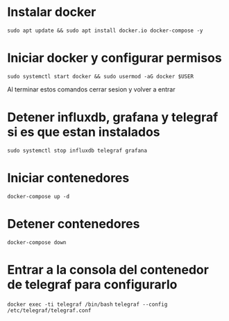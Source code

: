 <h1>Instalar docker</h1>

``` sudo apt update && sudo apt install docker.io docker-compose -y ```


<h1>Iniciar docker y configurar permisos</h1>

``` sudo systemctl start docker && sudo usermod -aG docker $USER ```

<p>Al terminar estos comandos cerrar sesion y volver a entrar</p>


<h1>Detener influxdb, grafana y telegraf si es que estan instalados</h1>

``` sudo systemctl stop influxdb telegraf grafana ```


<h1>Iniciar contenedores</h1>

``` docker-compose up -d ```


<h1>Detener contenedores</h1>

``` docker-compose down ```


<h1>Entrar a la consola del contenedor de telegraf para configurarlo</h1>

``` docker exec -ti telegraf /bin/bash ```
``` telegraf --config /etc/telegraf/telegraf.conf ```
